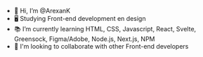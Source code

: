 - 👋 Hi, I’m @ArexanK
- 🖥 Studying Front-end development en design
- 📚 I’m currently learning HTML, CSS, Javascript, React, Svelte, Greensock, Figma/Adobe, Node.js, Next.js, NPM
- 👥 I'm looking to collaborate with other Front-end developers  


<!---
ArexanK/ArexanK is a ✨ special ✨ repository because its `README.md` (this file) appears on your GitHub profile.
You can click the Preview link to take a look at your changes.
--->
